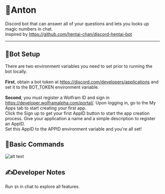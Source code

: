 # **🤖Anton**
Discord bot that can answer all of your questions and lets you looks up magic numbers in chat. <br/>
Inspired by https://github.com/hentai-chan/discord-hentai-bot
***
## **👾Bot Setup**
There are two environment variables you need to set prior to running the bot locally. <br/><br/>
**First**, obtain a bot token at https://discord.com/developers/applications and set it to the BOT_TOKEN environment variable. <br/><br/>
**Second**, you must register a Wolfram ID and sign in https://developer.wolframalpha.com/portal/. Upon logging in, go to the My Apps tab to start creating your first app. <br/>
Click the Sign up to get your first AppID button to start the app creation process. Give your application a name and a simple description to register an AppID. <br/>
Set this AppID to the APPID environment variable and you're all set!

## **🦾Basic Commands**
![alt text](https://i.pinimg.com/236x/dc/b2/56/dcb256b6207c92aae5ca576cbeaa4a5b.jpg)

## **✍️Developer Notes**
Run `$h` in chat to explore all features.
